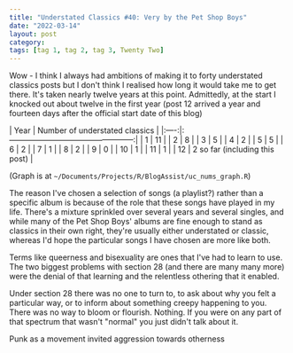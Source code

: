```yaml
---
title: "Understated Classics #40: Very by the Pet Shop Boys"
date: "2022-03-14"
layout: post
category: 
tags: [tag 1, tag 2, tag 3, Twenty Two]
---
```

Wow - I think I always had ambitions of making it to forty understated classics posts but I don't think I realised how long it would take me to get there. It's taken nearly twelve years at this point. Admittedly, at the start I knocked out about twelve in the first year (post 12 arrived a year and fourteen days after the official start date of this blog)

| Year | Number of understated classics |
|:—-:|:————————————————:|
| 1 | 11 |
| 2 | 8 |
| 3 | 5 |
| 4 | 2 |
| 5 | 5 |
| 6 | 2 |
| 7 | 1 |
| 8 | 2 |
| 9 | 0 |
| 10 | 1 |
| 11 | 1 |
| 12 | 2 so far (including this post) |

(Graph is at `~/Documents/Projects/R/BlogAssist/uc_nums_graph.R`)

The reason I've chosen a selection of songs (a playlist?) rather than a specific album is because of the role that these songs have played in my life. There's a mixture sprinkled over several years and several singles, and while many of the Pet Shop Boys' albums are fine enough to stand as classics in their own right, they're usually either understated or classic, whereas I'd hope the particular songs I have chosen are more like both. 

Terms like queerness and bisexuality are ones that I've had to learn to use. The two biggest problems with section 28 (and there are many many more) were the denial of that learning and the relentless othering that it enabled. 

Under section 28 there was no one to turn to, to ask about why you felt a particular way, or to inform about something creepy happening to you. There was no way to bloom or flourish. Nothing. If you were on any part of that spectrum that wasn't "normal" you just didn't talk about it. 

Punk as a movement invited aggression towards otherness 
